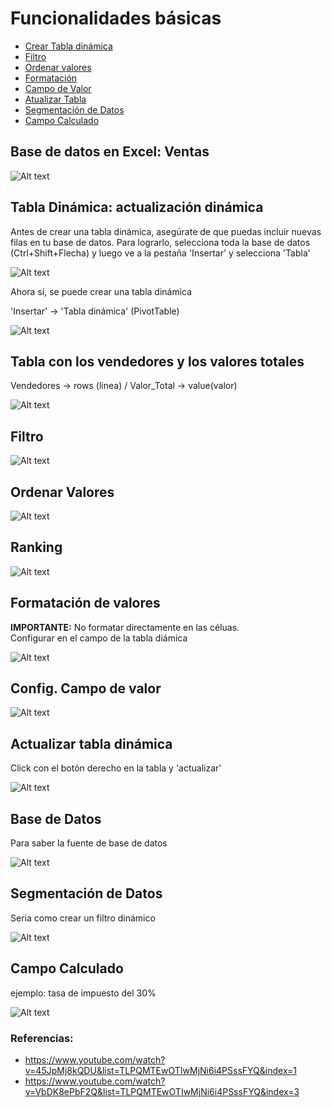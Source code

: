 # Funcionalidades básicas

* [Crear Tabla dinámica](#tabladinamica)
* [Filtro](#filtro)
* [Ordenar valores](#ranking)
* [Formatación](#format)
* [Campo de Valor](#field)
* [Atualizar Tabla](#refresh)
* [Segmentación de Datos](#segmento)
* [Campo Calculado](#campocalculado)

<h2 > Base de datos en Excel: Ventas </h2>

![Alt text](/01.Funcionalidades/img/excel.png)


<h2 class="tabladinamica"> Tabla Dinámica: actualización dinámica </h2>
<p> Antes de crear una tabla dinámica, asegúrate de que puedas incluir nuevas filas en tu base de datos. Para lograrlo, selecciona toda la base de datos (Ctrl+Shift+Flecha) y luego ve a la pestaña 'Insertar' y selecciona 'Tabla'</p>

![Alt text](/01.Funcionalidades/img/table.png)

<p>Ahora sí, se puede crear una tabla dinámica</p>
<p>'Insertar' -> 'Tabla dinámica' (PivotTable) </p>

![Alt text](/01.Funcionalidades/img/dynamictable.png)

<h2> Tabla con los vendedores y los valores totales </h2>
<p> Vendedores -> rows (linea) / Valor_Total -> value(valor) </p>

![Alt text](/01.Funcionalidades/img/vendedores.png)

<h2 class="filtro"> Filtro </h2>

![Alt text](/01.Funcionalidades/img/filtro.png)


<h2 class="ranking">Ordenar Valores </h2>

![Alt text](/01.Funcionalidades/img/valoresordenados.png)

<h2> Ranking </h2>

![Alt text](/01.Funcionalidades/img/ranking.png)


<h2 class="format"> Formatación de valores </h2>
<p> <b>IMPORTANTE:</b> No formatar directamente en las céluas. <br> Configurar en el campo de la tabla diámica </p>

![Alt text](/01.Funcionalidades/img/format.png)

<h2 class="field"> Config. Campo de valor </h2>

![Alt text](/01.Funcionalidades/img/valor.png)

<h2 class="refresh"> Actualizar tabla dinámica </h2>
<p>Click con el botón derecho en la tabla y 'actualizar'</p>

![Alt text](/01.Funcionalidades/img/refresh.png)

<h2 class="fuente"> Base de Datos </h2>
<p>Para saber la fuente de base de datos</p>

![Alt text](/01.Funcionalidades/img/fuente.png)

<h2 class="segmento"> Segmentación de Datos </h2>
<p>Seria como crear un filtro dinámico</p>

![Alt text](/01.Funcionalidades/img/slicer.png)

<h2 class="campocalculado"> Campo Calculado </h2>
<p>ejemplo: tasa de impuesto del 30%</p>

![Alt text](/01.Funcionalidades/img/campocalc.png)


### Referencias:
* https://www.youtube.com/watch?v=45JpMj8kQDU&list=TLPQMTEwOTIwMjNi6i4PSssFYQ&index=1
* https://www.youtube.com/watch?v=VbDK8ePbF2Q&list=TLPQMTEwOTIwMjNi6i4PSssFYQ&index=3


